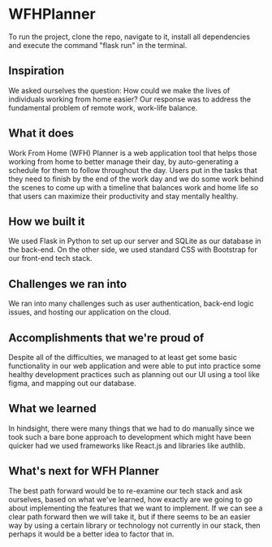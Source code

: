 # WFHPlanner

To run the project, clone the repo, navigate to it, install all dependencies and execute the command "flask run" in the terminal.

## Inspiration
We asked ourselves the question: How could we make the lives of individuals working from home easier? Our response was to address the fundamental problem of remote work, work-life balance.
## What it does
Work From Home (WFH) Planner is a web application tool that helps those working from home to better manage their day, by auto-generating a schedule for them to follow throughout the day. Users put in the tasks that they need to finish by the end of the work day and we do some work behind the scenes to come up with a timeline that balances work and home life so that users can maximize their productivity and stay mentally healthy.
## How we built it
We used Flask in Python to set up our server and SQLite as our database in the back-end. On the other side, we used standard CSS with Bootstrap for our front-end tech stack. 
## Challenges we ran into
We ran into many challenges such as user authentication, back-end logic issues, and hosting our application on the cloud.
## Accomplishments that we're proud of
Despite all of the difficulties, we managed to at least get some basic functionality in our web application and were able to put into practice some healthy development practices such as planning out our UI using a tool like figma, and mapping out our database.
## What we learned
In hindsight, there were many things that we had to do manually since we took such a bare bone approach to development which might have been quicker had we used frameworks like React.js and libraries like authlib.
## What's next for WFH Planner
The best path forward would be to re-examine our tech stack and ask ourselves, based on what we've learned, how exactly are we going to go about implementing the features that we want to implement. If we can see a clear path forward then we will take it, but if there seems to be an easier way by using a certain library or technology not currently in our stack, then perhaps it would be a better idea to factor that in.